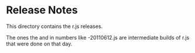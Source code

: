 # Release Notes

This directory contains the r.js releases.

The ones the and in numbers like -20110612.js are intermediate builds of r.js that were done on that day.

